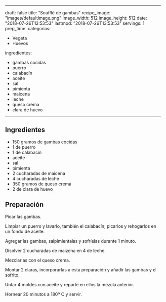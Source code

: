 
---
draft: false
title: "Soufflé de gambas"
recipe_image: "images/defaultImage.png"
image_width: 512
image_height: 512
date: "2018-07-26T13:53:53"
lastmod: "2018-07-26T13:53:53"
servings: 1
prep_time: 
categorias:
  - Vegeta
  - Huevos

ingredientes:
  - gambas cocidas
  - puerro
  - calabacín
  - aceite
  - sal
  - pimienta
  - maicena
  - leche
  - queso crema
  - clara de huevo
---

## Ingredientes
- 150 gramos de gambas cocidas
- 1  de puerro
- 1  de calabacín
- aceite
- sal
- pimienta
- 2 cucharadas de maicena
- 4 cucharadas de leche
- 350 gramos de queso crema
- 2  de clara de huevo

## Preparación
Picar las gambas.

Limpiar un puerro y lavarlo, también el calabacín; picarlos y rehogarlos en un fondo de aceite.

Agregar las gambas, salpimientalas y sofríelas durante 1 minuto.

Disolver 2 cucharadas de maizena en 4 de leche. 

Mezclarlas con el queso crema.

Montar 2 claras, incorporarlas a esta preparación y añadir las gambas y el sofrito.

Untar 4 moldes con aceite y reparte en ellos la mezcla anterior.

Hornear 20 minutos a 180º C y servir.


